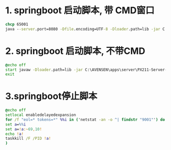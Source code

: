 # 1. springboot 启动脚本, 带 CMD窗口
```cmd
chcp 65001 
java --server.port=8080 -Dfile.encoding=UTF-8 -Dloader.path=lib -jar C:\AVENSEN\apps\server\PX211-Server-1.0.73.jar
```

# 2. springboot 启动脚本, 不带CMD
```cmd
@echo off
start javaw -Dloader.path=lib -jar C:\AVENSEN\apps\server\PX211-Server-1.0.73.jar
exit
```

# 3.springboot停止脚本
```cmd
@echo off
setlocal enabledelayedexpansion
for /f "eol=* tokens=*" %%i in ('netstat -an -o ^| findstr "9001"') do (
set a=%%i
set a=!a:~69,10!
echo !a!
taskkill /F /PID !a!
)
```